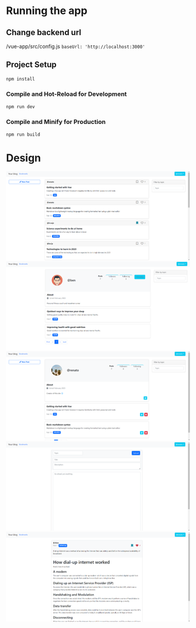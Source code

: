

# Running the app

## Change backend url
/vue-app/src/config.js
`baseUrl: 'http://localhost:3000'` 


## Project Setup

```sh
npm install
```

### Compile and Hot-Reload for Development

```sh
npm run dev
```

### Compile and Minify for Production

```sh
npm run build
```



# Design

![alt text](https://raw.githubusercontent.com/renatokirin/wa-project-frontend/main/FrontendDesign/screenshots/screen1.png)
![alt text](https://raw.githubusercontent.com/renatokirin/wa-project-frontend/main/FrontendDesign/screenshots/screen2.png)
![alt text](https://raw.githubusercontent.com/renatokirin/wa-project-frontend/main/FrontendDesign/screenshots/screen3.png)
![alt text](https://raw.githubusercontent.com/renatokirin/wa-project-frontend/main/FrontendDesign/screenshots/screen4.png)
![alt text](https://raw.githubusercontent.com/renatokirin/wa-project-frontend/main/FrontendDesign/screenshots/screen5.png)

